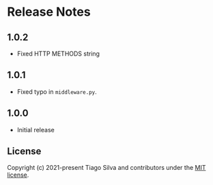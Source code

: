 # Release Notes

## 1.0.2

- Fixed HTTP METHODS string

## 1.0.1

- Fixed typo in `middleware.py`.

## 1.0.0

- Initial release

## License

Copyright (c) 2021-present Tiago Silva and contributors under the [MIT license](https://opensource.org/licenses/MIT).
